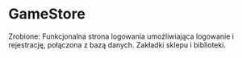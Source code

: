 # GameStore

Zrobione:
Funkcjonalna strona logowania umożliwiająca  logowanie i rejestrację, połączona z bazą danych.
Zakładki sklepu i biblioteki.
